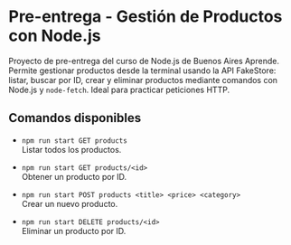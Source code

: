 # Pre-entrega - Gestión de Productos con Node.js

Proyecto de pre-entrega del curso de Node.js de Buenos Aires Aprende. Permite gestionar productos desde la terminal usando la API FakeStore: listar, buscar por ID, crear y eliminar productos mediante comandos con Node.js y `node-fetch`. Ideal para practicar peticiones HTTP.

## Comandos disponibles

- `npm run start GET products`  
  Listar todos los productos.

- `npm run start GET products/<id>`  
  Obtener un producto por ID.

- `npm run start POST products <title> <price> <category>`  
  Crear un nuevo producto.

- `npm run start DELETE products/<id>`  
  Eliminar un producto por ID.
